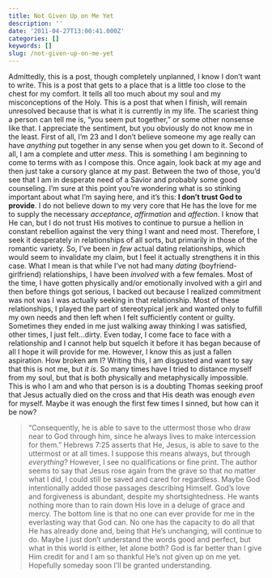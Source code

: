 ```yaml
---
title: Not Given Up on Me Yet
description: ''
date: '2011-04-27T13:00:41.000Z'
categories: []
keywords: []
slug: /not-given-up-on-me-yet
---
```

Admittedly, this is a post, though completely unplanned, I know I don’t want to write. This is a post that gets to a place that is a little too close to the chest for my comfort. It tells all too much about my soul and my misconceptions of the Holy. This is a post that when I finish, will remain unresolved because that is what it is currently in my life.
The scariest thing a person can tell me is, “you seem put together,” or some other nonsense like that. I appreciate the sentiment, but you obviously do not know me in the least. First of all, I’m 23 and I don’t believe someone my age really can have _anything_ put together in any sense when you get down to it. Second of all, I am a complete and utter _mess_. This is something I am beginning to come to terms with as I compose this. Once again, look back at my age and then just take a cursory glance at my past. Between the two of those, you’d see that I am in desperate need of a Savior and probably some good counseling.
I’m sure at this point you’re wondering what is so stinking important about what I’m saying here, and it’s this: **I don’t trust God to provide**. I do not believe down to my very core that He has the love for me to supply the necessary _acceptance_, _affirmation_ and _affection_. I know that He can, but I do not trust His motives to continue to pursue a hellion in constant rebellion against the very thing I want and need most. Therefore, I seek it desperately in relationships of all sorts, but primarily in those of the romantic variety.
So, I’ve been in _few_ actual dating relationships, which would seem to invalidate my claim, but I feel it actually strengthens it in this case. What I mean is that while I’ve not had many _dating_ (boyfriend-girlfriend) relationships, I have been _involved_ with a few females. Most of the time, I have gotten physically and/or emotionally involved with a girl and then before things got serious, I backed out because I realized commitment was not was I was actually seeking in that relationship. Most of these relationships, I played the part of stereotypical jerk and wanted only to fulfill my own needs and then left when I felt sufficiently content or guilty. Sometimes they ended in me just walking away thinking I was satisfied, other times, I just felt…dirty. Even today, I come face to face with a relationship and I cannot help but squelch it before it has began because of all I hope it will provide for me. However, I know this as just a fallen aspiration.
How broken am I? Writing this, I am disgusted and want to say that this is not me, but _it is_. So many times have I tried to distance myself from my soul, but that is both physically and metaphysically impossible. This is who I am and who that person is is a doubting Thomas seeking proof that Jesus actually died on the cross and that His death was enough _even_ for myself. Maybe it was enough the first few times I sinned, but how can it be now?
> “Consequently, he is able to save to the uttermost those who draw near to God through him, since he always lives to make intercession for them.”
Hebrews 7:25 asserts that He, Jesus, is able to save to the uttermost or at all times. I suppose this means always, but through _everything_? However, I see no qualifications or fine print. The author seems to say that Jesus rose again from the grave so that no matter what I did, I could still be saved and cared for regardless. Maybe God intentionally added those passages describing Himself. God’s love and forgiveness is abundant, despite my shortsightedness. He wants nothing more than to rain down His love in a deluge of grace and mercy.
The bottom line is that no one can ever provide for me in the everlasting way that God can. No one has the capacity to do all that He has already done and, being that He’s unchanging, will continue to do. Maybe I just don’t understand the words good and perfect, but what in this world is either, let alone both? God is far better than I give Him credit for and I am so thankful He’s not given up on me yet. Hopefully someday soon I’ll be granted understanding.
